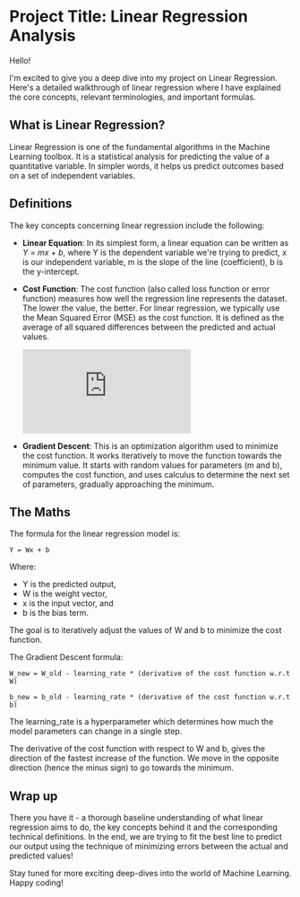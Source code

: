 # Project Title: Linear Regression Analysis

Hello!

I'm excited to give you a deep dive into my project on Linear Regression. Here's a detailed walkthrough of linear regression where I have explained the core concepts, relevant terminologies, and important formulas.

## What is Linear Regression?

Linear Regression is one of the fundamental algorithms in the Machine Learning toolbox. It is a statistical analysis for predicting the value of a quantitative variable. In simpler words, it helps us predict outcomes based on a set of independent variables.

## Definitions

The key concepts concerning linear regression include the following:

- **Linear Equation**: In its simplest form, a linear equation can be written as _Y = mx + b_, where Y is the dependent variable we're trying to predict, x is our independent variable, m is the slope of the line (coefficient), b is the y-intercept.

- **Cost Function**: The cost function (also called loss function or error function) measures how well the regression line represents the dataset. The lower the value, the better. For linear regression, we typically use the Mean Squared Error (MSE) as the cost function. It is defined as the average of all squared differences between the predicted and actual values.
  
  ![equation](https://latex.codecogs.com/gif.latex?MSE%20%3D%20%5Cfrac%7B1%7D%7Bn%7D%5Csum_%7Bi%3D1%7D%5E%7Bn%7D%28Y_i%20-%20%5Chat%7BY_i%7D%29%5E2)

- **Gradient Descent**: This is an optimization algorithm used to minimize the cost function. It works iteratively to move the function towards the minimum value. It starts with random values for parameters (m and b), computes the cost function, and uses calculus to determine the next set of parameters, gradually approaching the minimum.

## The Maths

The formula for the linear regression model is:

    Y = Wx + b 

Where:
- Y is the predicted output,
- W is the weight vector,
- x is the input vector, and
- b is the bias term.

The goal is to iteratively adjust the values of W and b to minimize the cost function.

The Gradient Descent formula:

    W_new = W_old - learning_rate * (derivative of the cost function w.r.t W)

    b_new = b_old - learning_rate * (derivative of the cost function w.r.t b)
    
    
The learning_rate is a hyperparameter which determines how much the model parameters can change in a single step.

The derivative of the cost function with respect to W and b, gives the direction of the fastest increase of the function. We move in the opposite direction (hence the minus sign) to go towards the minimum.

## Wrap up

There you have it - a thorough baseline understanding of what linear regression aims to do, the key concepts behind it and the corresponding technical definitions. In the end, we are trying to fit the best line to predict our output using the technique of minimizing errors between the actual and predicted values!

Stay tuned for more exciting deep-dives into the world of Machine Learning. Happy coding!
